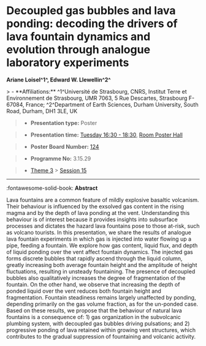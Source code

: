 # Decoupled gas bubbles and lava ponding: decoding the drivers of lava fountain dynamics and evolution through analogue laboratory experiments

**Ariane Loisel^1^, Edward W. Llewellin^2^**

<!-- more -->> - **Affiliations:** ^1^Université de Strasbourg, CNRS, Institut Terre et Environnement de Strasbourg, UMR 7063, 5 Rue Descartes, Strasbourg F-67084, France; ^2^Department of Earth Sciences, Durham University, South Road, Durham, DH1 3LE, UK

> - **Presentation type:** Poster

> - **Presentation time:** [Tuesday 16:30 - 18:30](../sessions_comparison.md#__tabbed_2_6), [Room Poster Hall](../maps_venue.md#__tabbed_1_1)

> - **Poster Board Number:** [124](../map_poster_boards.md#tuesday)

> - **Programme No:** 3.15.29

> - [Theme 3](../theme3.md) > [Session 15](../sessions/session-3-15.md)

--- 

:fontawesome-solid-book: **Abstract**

Lava fountains are a common feature of mildly explosive basaltic volcanism. Their behaviour is influenced by the exsolved gas content in the rising magma and by the depth of lava ponding at the vent. Understanding this behaviour is of interest because it provides insights into subsurface processes and dictates the hazard lava fountains pose to those at-risk, such as volcano tourists. In this presentation, we share the results of analogue lava fountain experiments in which gas is injected into water flowing up a pipe, feeding a fountain. We explore how gas content, liquid flux, and depth of liquid ponding over the vent affect fountain dynamics. The injected gas forms discrete bubbles that rapidly ascend through the liquid column, greatly increasing both average fountain height and the amplitude of height fluctuations, resulting in unsteady fountaining. The presence of decoupled bubbles also qualitatively increases the degree of fragmentation of the fountain. On the other hand, we observe that increasing the depth of ponded liquid over the vent reduces both fountain height and fragmentation. Fountain steadiness remains largely unaffected by ponding, depending primarily on the gas volume fraction, as for the un-ponded case. Based on these results, we propose that the behaviour of natural lava fountains is a consequence of: 1) gas organization in the subvolcanic plumbing system, with decoupled gas bubbles driving pulsations; and 2) progressive ponding of lava retained within growing vent structures, which contributes to the gradual suppression of fountaining and volcanic activity.

